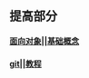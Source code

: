 ## 提高部分
#### [面向对象||基础概念](http://www.ruanyifeng.com/blog/2010/05/object-oriented_javascript_encapsulation.html)
#### [git||教程](https://git-scm.com/book/zh/v2/%E8%B5%B7%E6%AD%A5-%E5%85%B3%E4%BA%8E%E7%89%88%E6%9C%AC%E6%8E%A7%E5%88%B6)